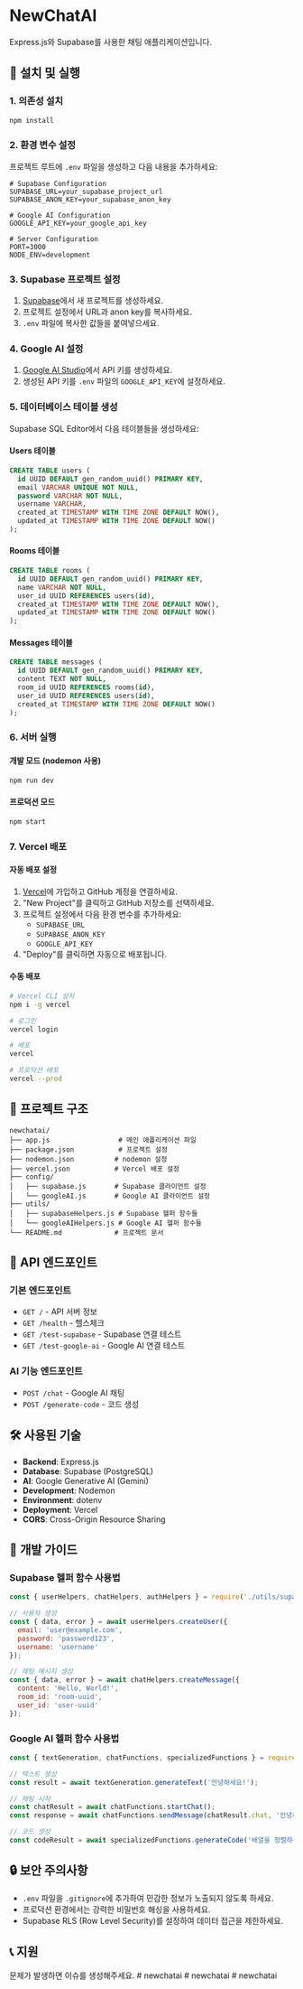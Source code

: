 # NewChatAI

Express.js와 Supabase를 사용한 채팅 애플리케이션입니다.

## 🚀 설치 및 실행

### 1. 의존성 설치
```bash
npm install
```

### 2. 환경 변수 설정
프로젝트 루트에 `.env` 파일을 생성하고 다음 내용을 추가하세요:

```env
# Supabase Configuration
SUPABASE_URL=your_supabase_project_url
SUPABASE_ANON_KEY=your_supabase_anon_key

# Google AI Configuration
GOOGLE_API_KEY=your_google_api_key

# Server Configuration
PORT=3000
NODE_ENV=development
```

### 3. Supabase 프로젝트 설정

1. [Supabase](https://supabase.com)에서 새 프로젝트를 생성하세요.
2. 프로젝트 설정에서 URL과 anon key를 복사하세요.
3. `.env` 파일에 복사한 값들을 붙여넣으세요.

### 4. Google AI 설정

1. [Google AI Studio](https://makersuite.google.com/app/apikey)에서 API 키를 생성하세요.
2. 생성된 API 키를 `.env` 파일의 `GOOGLE_API_KEY`에 설정하세요.

### 5. 데이터베이스 테이블 생성

Supabase SQL Editor에서 다음 테이블들을 생성하세요:

#### Users 테이블
```sql
CREATE TABLE users (
  id UUID DEFAULT gen_random_uuid() PRIMARY KEY,
  email VARCHAR UNIQUE NOT NULL,
  password VARCHAR NOT NULL,
  username VARCHAR,
  created_at TIMESTAMP WITH TIME ZONE DEFAULT NOW(),
  updated_at TIMESTAMP WITH TIME ZONE DEFAULT NOW()
);
```

#### Rooms 테이블
```sql
CREATE TABLE rooms (
  id UUID DEFAULT gen_random_uuid() PRIMARY KEY,
  name VARCHAR NOT NULL,
  user_id UUID REFERENCES users(id),
  created_at TIMESTAMP WITH TIME ZONE DEFAULT NOW(),
  updated_at TIMESTAMP WITH TIME ZONE DEFAULT NOW()
);
```

#### Messages 테이블
```sql
CREATE TABLE messages (
  id UUID DEFAULT gen_random_uuid() PRIMARY KEY,
  content TEXT NOT NULL,
  room_id UUID REFERENCES rooms(id),
  user_id UUID REFERENCES users(id),
  created_at TIMESTAMP WITH TIME ZONE DEFAULT NOW()
);
```

### 6. 서버 실행

#### 개발 모드 (nodemon 사용)
```bash
npm run dev
```

#### 프로덕션 모드
```bash
npm start
```

### 7. Vercel 배포

#### 자동 배포 설정
1. [Vercel](https://vercel.com)에 가입하고 GitHub 계정을 연결하세요.
2. "New Project"를 클릭하고 GitHub 저장소를 선택하세요.
3. 프로젝트 설정에서 다음 환경 변수를 추가하세요:
   - `SUPABASE_URL`
   - `SUPABASE_ANON_KEY`
   - `GOOGLE_API_KEY`
4. "Deploy"를 클릭하면 자동으로 배포됩니다.

#### 수동 배포
```bash
# Vercel CLI 설치
npm i -g vercel

# 로그인
vercel login

# 배포
vercel

# 프로덕션 배포
vercel --prod
```

## 📁 프로젝트 구조

```
newchatai/
├── app.js                 # 메인 애플리케이션 파일
├── package.json           # 프로젝트 설정
├── nodemon.json          # nodemon 설정
├── vercel.json           # Vercel 배포 설정
├── config/
│   ├── supabase.js       # Supabase 클라이언트 설정
│   └── googleAI.js       # Google AI 클라이언트 설정
├── utils/
│   ├── supabaseHelpers.js # Supabase 헬퍼 함수들
│   └── googleAIHelpers.js # Google AI 헬퍼 함수들
└── README.md             # 프로젝트 문서
```

## 🔧 API 엔드포인트

### 기본 엔드포인트
- `GET /` - API 서버 정보
- `GET /health` - 헬스체크
- `GET /test-supabase` - Supabase 연결 테스트
- `GET /test-google-ai` - Google AI 연결 테스트

### AI 기능 엔드포인트
- `POST /chat` - Google AI 채팅
- `POST /generate-code` - 코드 생성

## 🛠️ 사용된 기술

- **Backend**: Express.js
- **Database**: Supabase (PostgreSQL)
- **AI**: Google Generative AI (Gemini)
- **Development**: Nodemon
- **Environment**: dotenv
- **Deployment**: Vercel
- **CORS**: Cross-Origin Resource Sharing

## 📝 개발 가이드

### Supabase 헬퍼 함수 사용법

```javascript
const { userHelpers, chatHelpers, authHelpers } = require('./utils/supabaseHelpers');

// 사용자 생성
const { data, error } = await userHelpers.createUser({
  email: 'user@example.com',
  password: 'password123',
  username: 'username'
});

// 채팅 메시지 생성
const { data, error } = await chatHelpers.createMessage({
  content: 'Hello, World!',
  room_id: 'room-uuid',
  user_id: 'user-uuid'
});
```

### Google AI 헬퍼 함수 사용법

```javascript
const { textGeneration, chatFunctions, specializedFunctions } = require('./utils/googleAIHelpers');

// 텍스트 생성
const result = await textGeneration.generateText('안녕하세요!');

// 채팅 시작
const chatResult = await chatFunctions.startChat();
const response = await chatFunctions.sendMessage(chatResult.chat, '안녕하세요!');

// 코드 생성
const codeResult = await specializedFunctions.generateCode('배열을 정렬하는 함수', 'javascript');
```

## 🔒 보안 주의사항

- `.env` 파일을 `.gitignore`에 추가하여 민감한 정보가 노출되지 않도록 하세요.
- 프로덕션 환경에서는 강력한 비밀번호 해싱을 사용하세요.
- Supabase RLS (Row Level Security)를 설정하여 데이터 접근을 제한하세요.

## 📞 지원

문제가 발생하면 이슈를 생성해주세요.
#   n e w c h a t a i  
 #   n e w c h a t a i  
 #   n e w c h a t a i  
 